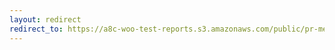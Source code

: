 ```yaml
---
layout: redirect
redirect_to: https://a8c-woo-test-reports.s3.amazonaws.com/public/pr-merge/40951/api/index.html
---
```

